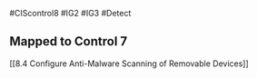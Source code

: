 #CIScontrol8 #IG2  #IG3 #Detect 
## Mapped to Control 7
[[8.4 Configure Anti-Malware Scanning of Removable Devices]]